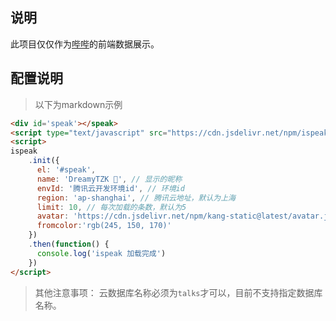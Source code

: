 ## 说明

此项目仅仅作为[哔哔](https://immmmm.com/bb-by-wechat-pro/)的前端数据展示。

## 配置说明

> 以下为markdown示例

```markdown
<div id='speak'></speak>
<script type="text/javascript" src="https://cdn.jsdelivr.net/npm/ispeak-bbtalk@1.1.0-beta/ispeak.min.js" charset="utf-8" ></script>
<script>
ispeak
    .init({
      el: '#speak',
      name: 'DreamyTZK 🦄', // 显示的昵称
      envId: '腾讯云开发环境id', // 环境id
      region: 'ap-shanghai', // 腾讯云地址，默认为上海
      limit: 10, // 每次加载的条数，默认为5
      avatar: 'https://cdn.jsdelivr.net/npm/kang-static@latest/avatar.jpg',
      fromcolor:'rgb(245, 150, 170)'
    })
    .then(function() {
      console.log('ispeak 加载完成')
    })
</script>
```

> 其他注意事项： 云数据库名称必须为`talks`才可以，目前不支持指定数据库名称。
